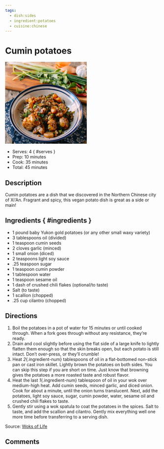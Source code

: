 ```yaml
---
tags:
  - dish:sides
  - ingredient:potatoes
  - cuisine:chinese
---
```

# Cumin potatoes

![Recipe picture](../images/cumin_potatoes-0.png)

- Serves: 4
{ #serves }
- Prep: 10 minutes
- Cook: 35 minutes
- Total: 45 minutes

## Description

Cumin potatoes are a dish that we discovered in the Northern Chinese city of Xi'An. Fragrant and spicy, this vegan potato dish is great as a side or main!

## Ingredients { #ingredients }

- 1 pound baby Yukon gold potatoes (or any other small waxy variety)
- 3 tablespoons oil (divided)
- 1 teaspoon cumin seeds
- 2 cloves garlic (minced)
- 1 small onion (diced)
- 2 teaspoons light soy sauce
- .25 teaspoon sugar
- 1 teaspoon cumin powder
- 1 tablespoon water
- 1 teaspoon sesame oil
- 1 dash of crushed chili flakes (optional/to taste)
- Salt (to taste)
- 1 scallion (chopped)
- .25 cup cilantro (chopped)

## Directions

1. Boil the potatoes in a pot of water for 15 minutes or until cooked through. When a fork goes through without any resistance, they’re ready.
2. Drain and cool slightly before using the flat side of a large knife to lightly flatten them enough so that the skin breaks open, but each potato is still intact. Don’t over-press, or they’ll crumble!
3. Heat *2*{.ingredient-num} tablespoons of oil in a flat-bottomed non-stick pan or cast iron skillet. Lightly brown the potatoes on both sides. You can skip this step if you are short on time. Just know that browning gives the potatoes a more roasted taste and robust flavor.
4. Heat the last *1*{.ingredient-num} tablespoon of oil in your wok over medium-high heat. Add cumin seeds, minced garlic, and diced onion. Cook for about a minute, until the onion turns translucent. Next, add the potatoes, light soy sauce, sugar, cumin powder, water, sesame oil and crushed chili flakes to taste.
5. Gently stir using a wok spatula to coat the potatoes in the spices. Salt to taste, and add the scallion and cilantro. Gently mix everything well one more time before transferring to a serving dish.

Source: [Woks of Life](https://thewoksoflife.com/cumin-potatoes-vegan-vegetarian/)

## Comments
